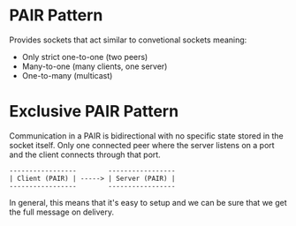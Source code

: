 # PAIR Pattern

Provides sockets that act similar to convetional sockets meaning:

- Only strict one-to-one (two peers)
- Many-to-one (many clients, one server)
- One-to-many (multicast)

# Exclusive PAIR Pattern

Communication in a PAIR is bidirectional with no specific state stored in the
socket itself. Only one connected peer where the server listens on a port and
the client connects through that port.

```
-----------------        -----------------
| Client (PAIR) | -----> | Server (PAIR) |
-----------------        -----------------
```

In general, this means that it's easy to setup and we can be sure that we get
the full message on delivery.
